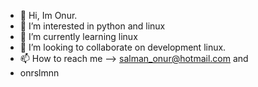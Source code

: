 - 👋 Hi, Im Onur.
- 👀 I’m interested in python and linux
- 🌱 I’m currently learning linux
- 💞️ I’m looking to collaborate on development linux.
- 📫 How to reach me --> salman_onur@hotmail.com and
- onrslmnn 

<!---
ofcourseiam/ofcourseiam is a ✨ special ✨ repository because its `README.md` (this file) appears on your GitHub profile.
You can click the Preview link to take a look at your changes.
--->
